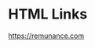 <!DOCTYPE html>
<html>
<body>

<h1>HTML Links</h1>

<p><a href="https://remunance.com">https://remunance.com</a></p>

</body>
</html>

